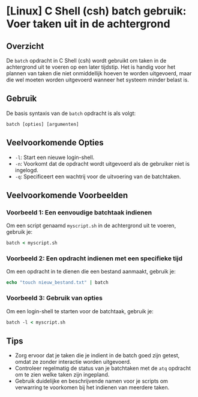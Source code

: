 # [Linux] C Shell (csh) batch gebruik: Voer taken uit in de achtergrond

## Overzicht
De `batch` opdracht in C Shell (csh) wordt gebruikt om taken in de achtergrond uit te voeren op een later tijdstip. Het is handig voor het plannen van taken die niet onmiddellijk hoeven te worden uitgevoerd, maar die wel moeten worden uitgevoerd wanneer het systeem minder belast is.

## Gebruik
De basis syntaxis van de `batch` opdracht is als volgt:

```
batch [opties] [argumenten]
```

## Veelvoorkomende Opties
- `-l`: Start een nieuwe login-shell.
- `-n`: Voorkomt dat de opdracht wordt uitgevoerd als de gebruiker niet is ingelogd.
- `-q`: Specificeert een wachtrij voor de uitvoering van de batchtaken.

## Veelvoorkomende Voorbeelden

### Voorbeeld 1: Een eenvoudige batchtaak indienen
Om een script genaamd `myscript.sh` in de achtergrond uit te voeren, gebruik je:
```csh
batch < myscript.sh
```

### Voorbeeld 2: Een opdracht indienen met een specifieke tijd
Om een opdracht in te dienen die een bestand aanmaakt, gebruik je:
```csh
echo "touch nieuw_bestand.txt" | batch
```

### Voorbeeld 3: Gebruik van opties
Om een login-shell te starten voor de batchtaak, gebruik je:
```csh
batch -l < myscript.sh
```

## Tips
- Zorg ervoor dat je taken die je indient in de batch goed zijn getest, omdat ze zonder interactie worden uitgevoerd.
- Controleer regelmatig de status van je batchtaken met de `atq` opdracht om te zien welke taken zijn ingepland.
- Gebruik duidelijke en beschrijvende namen voor je scripts om verwarring te voorkomen bij het indienen van meerdere taken.